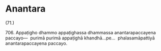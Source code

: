 

# Anantara







(71.)

706\. Appaṭigho dhammo appaṭighassa dhammassa anantarapaccayena paccayo—  purimā purimā appaṭighā khandhā…pe…  phalasamāpattiyā anantarapaccayena paccayo.



